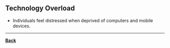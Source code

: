 ## Technology Overload
- Individuals feel distressed when deprived of computers and mobile devices.

---
**[Back](INTCOMPrelimCh17)**